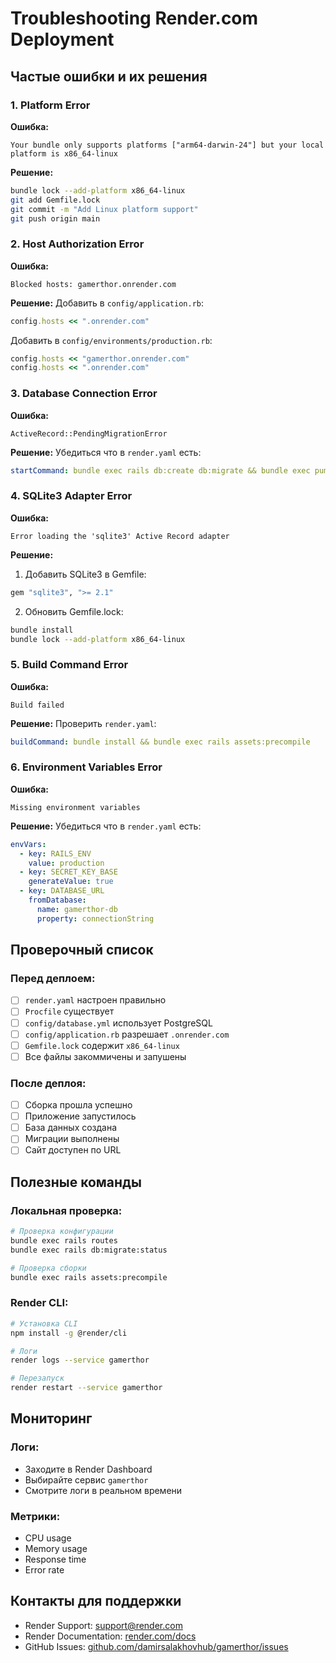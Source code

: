 # Troubleshooting Render.com Deployment

## Частые ошибки и их решения

### 1. Platform Error

**Ошибка:**
```
Your bundle only supports platforms ["arm64-darwin-24"] but your local platform is x86_64-linux
```

**Решение:**
```bash
bundle lock --add-platform x86_64-linux
git add Gemfile.lock
git commit -m "Add Linux platform support"
git push origin main
```

### 2. Host Authorization Error

**Ошибка:**
```
Blocked hosts: gamerthor.onrender.com
```

**Решение:**
Добавить в `config/application.rb`:
```ruby
config.hosts << ".onrender.com"
```

Добавить в `config/environments/production.rb`:
```ruby
config.hosts << "gamerthor.onrender.com"
config.hosts << ".onrender.com"
```

### 3. Database Connection Error

**Ошибка:**
```
ActiveRecord::PendingMigrationError
```

**Решение:**
Убедиться что в `render.yaml` есть:
```yaml
startCommand: bundle exec rails db:create db:migrate && bundle exec puma -t 5:5 -p ${PORT:-3000} -e ${RAILS_ENV:-production}
```

### 4. SQLite3 Adapter Error

**Ошибка:**
```
Error loading the 'sqlite3' Active Record adapter
```

**Решение:**
1. Добавить SQLite3 в Gemfile:
```ruby
gem "sqlite3", ">= 2.1"
```

2. Обновить Gemfile.lock:
```bash
bundle install
bundle lock --add-platform x86_64-linux
```

### 5. Build Command Error

**Ошибка:**
```
Build failed
```

**Решение:**
Проверить `render.yaml`:
```yaml
buildCommand: bundle install && bundle exec rails assets:precompile
```

### 6. Environment Variables Error

**Ошибка:**
```
Missing environment variables
```

**Решение:**
Убедиться что в `render.yaml` есть:
```yaml
envVars:
  - key: RAILS_ENV
    value: production
  - key: SECRET_KEY_BASE
    generateValue: true
  - key: DATABASE_URL
    fromDatabase:
      name: gamerthor-db
      property: connectionString
```

## Проверочный список

### Перед деплоем:
- [ ] `render.yaml` настроен правильно
- [ ] `Procfile` существует
- [ ] `config/database.yml` использует PostgreSQL
- [ ] `config/application.rb` разрешает `.onrender.com`
- [ ] `Gemfile.lock` содержит `x86_64-linux`
- [ ] Все файлы закоммичены и запушены

### После деплоя:
- [ ] Сборка прошла успешно
- [ ] Приложение запустилось
- [ ] База данных создана
- [ ] Миграции выполнены
- [ ] Сайт доступен по URL

## Полезные команды

### Локальная проверка:
```bash
# Проверка конфигурации
bundle exec rails routes
bundle exec rails db:migrate:status

# Проверка сборки
bundle exec rails assets:precompile
```

### Render CLI:
```bash
# Установка CLI
npm install -g @render/cli

# Логи
render logs --service gamerthor

# Перезапуск
render restart --service gamerthor
```

## Мониторинг

### Логи:
- Заходите в Render Dashboard
- Выбирайте сервис `gamerthor`
- Смотрите логи в реальном времени

### Метрики:
- CPU usage
- Memory usage
- Response time
- Error rate

## Контакты для поддержки

- Render Support: [support@render.com](mailto:support@render.com)
- Render Documentation: [render.com/docs](https://render.com/docs)
- GitHub Issues: [github.com/damirsalakhovhub/gamerthor/issues](https://github.com/damirsalakhovhub/gamerthor/issues)
